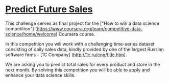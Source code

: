 # [Predict Future Sales](https://www.kaggle.com/c/competitive-data-science-predict-future-sales)

This challenge serves as final project for the ["How to win a data science competition"] (https://www.coursera.org/learn/competitive-data-science/home/welcome) Coursera course.

In this competition you will work with a challenging time-series dataset consisting of daily sales data, kindly provided by one of the largest Russian software firms - [1C Company] (http://1c.ru/eng/title.htm). 

We are asking you to predict total sales for every product and store in the next month. By solving this competition you will be able to apply and enhance your data science skills.


